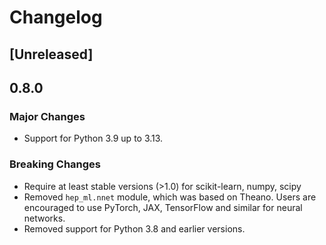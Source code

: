 # Changelog


## [Unreleased]

## 0.8.0

### Major Changes
- Support for Python 3.9 up to 3.13.

### Breaking Changes
- Require at least stable versions (>1.0) for scikit-learn, numpy, scipy
- Removed `hep_ml.nnet` module, which was based on Theano. Users are encouraged to use PyTorch, JAX, TensorFlow and similar for neural networks.
- Removed support for Python 3.8 and earlier versions.
